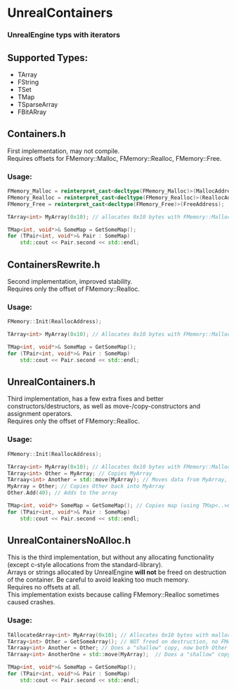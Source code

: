 # UnrealContainers
### UnrealEngine typs with iterators

## Supported Types:
- TArray
- FString
- TSet
- TMap
- TSparseArray
- FBitARray

## Containers.h
First implementation, may not compile. \
Requires offsets for FMemory::Malloc, FMemory::Realloc, FMemory::Free.
### Usage:
```c++
FMemory_Malloc = reinterpret_cast<decltype(FMemory_Malloc)>(MallocAddress);
FMemory_Realloc = reinterpret_cast<decltype(FMemory_Realloc)>(ReallocAddress);
FMemory_Free = reinterpret_cast<decltype(FMemory_Free)>(FreeAddress);

TArray<int> MyArray(0x10); // allocates 0x10 bytes with FMemory::Malloc

TMap<int, void*>& SomeMap = GetSomeMap();
for (TPair<int, void*>& Pair : SomeMap)
    std::cout << Pair.second << std::endl;
```

## ContainersRewrite.h
Second implementation, improved stability. \
Requires only the offset of FMemory::Realloc.
### Usage:
```c++
FMemory::Init(ReallocAddress);

TArray<int> MyArray(0x10); // Allocates 0x10 bytes with FMemory::Malloc (freed on destruction)

TMap<int, void*>& SomeMap = GetSomeMap();
for (TPair<int, void*>& Pair : SomeMap)
    std::cout << Pair.second << std::endl;
```

## UnrealContainers.h
Third implementation, has a few extra fixes and better constructors/destructors, as well as move-/copy-constructors and assignment operators. \
Requires only the offset of FMemory::Realloc.
### Usage:
```c++
FMemory::Init(ReallocAddress);

TArray<int> MyArray(0x10); // Allocates 0x10 bytes with FMemory::Malloc (freed on destruction)
TArray<int> Other = MyArray; // Copies MyArray
TArraay<int> Another = std::move(MyArray); // Moves data from MyArray, leaving it empty
MyArray = Other; // Copies Other back into MyArray
Other.Add(40); // Adds to the array

TMap<int, void*> SomeMap = GetSomeMap(); // Copies map (using TMap<..>& is still advised)
for (TPair<int, void*>& Pair : SomeMap)
    std::cout << Pair.second << std::endl;
```

## UnrealContainersNoAlloc.h
This is the third implementation, but without any allocating functionality (except c-style allocations from the standard-library). \
Arrays or strings allocated by UnrealEngine **will not** be freed on destruction of the container. Be careful to avoid leaking too much memory. \
Requires no offsets at all. \
This implementation exists because calling FMemory::Realloc sometimes caused crashes.

### Usage:
```c++
TAllocatedArray<int> MyArray(0x10); // Allocates 0x10 bytes with malloc from the c-stdlib (freed on destruction)
TArray<int> Other = GetSomeArray(); // NOT freed on destruction, no FMemory function to free the block
TArraay<int> Another = Other; // Does a "shallow" copy, now both Other and Another share the same buffer (bad)
TArraay<int> AnotherOne = std::move(MyArray);  // Does a "shallow" copy, now both Other, Another and AnotherOne share the same buffer (bad)

TMap<int, void*>& SomeMap = GetSomeMap();
for (TPair<int, void*>& Pair : SomeMap)
    std::cout << Pair.second << std::endl;
```
